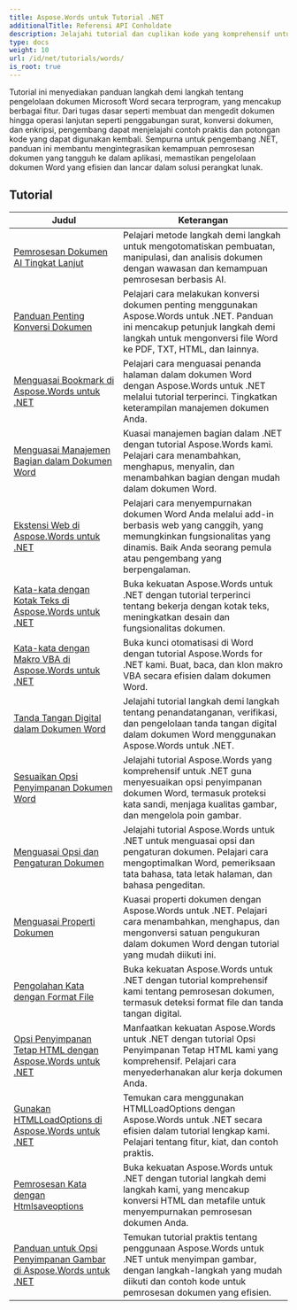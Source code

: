 ```yaml
---
title: Aspose.Words untuk Tutorial .NET
additionalTitle: Referensi API Conholdate
description: Jelajahi tutorial dan cuplikan kode yang komprehensif untuk Aspose.Words untuk .NET! Dari dasar-dasar yang mudah dipahami pemula hingga fitur-fitur tingkat lanjut, berikan petunjuk langkah demi langkah.
type: docs
weight: 10
url: /id/net/tutorials/words/
is_root: true
---
```


Tutorial ini menyediakan panduan langkah demi langkah tentang pengelolaan dokumen Microsoft Word secara terprogram, yang mencakup berbagai fitur. Dari tugas dasar seperti membuat dan mengedit dokumen hingga operasi lanjutan seperti penggabungan surat, konversi dokumen, dan enkripsi, pengembang dapat menjelajahi contoh praktis dan potongan kode yang dapat digunakan kembali. Sempurna untuk pengembang .NET, panduan ini membantu mengintegrasikan kemampuan pemrosesan dokumen yang tangguh ke dalam aplikasi, memastikan pengelolaan dokumen Word yang efisien dan lancar dalam solusi perangkat lunak.

## Tutorial
| Judul | Keterangan |
| --- | --- | 
| [Pemrosesan Dokumen AI Tingkat Lanjut](./advanced-ai-document-processing/) | Pelajari metode langkah demi langkah untuk mengotomatiskan pembuatan, manipulasi, dan analisis dokumen dengan wawasan dan kemampuan pemrosesan berbasis AI. |
| [Panduan Penting Konversi Dokumen](./essential-guide-document-conversions/) | Pelajari cara melakukan konversi dokumen penting menggunakan Aspose.Words untuk .NET. Panduan ini mencakup petunjuk langkah demi langkah untuk mengonversi file Word ke PDF, TXT, HTML, dan lainnya. | 
| [Menguasai Bookmark di Aspose.Words untuk .NET](./mastering-bookmarks/) | Pelajari cara menguasai penanda halaman dalam dokumen Word dengan Aspose.Words untuk .NET melalui tutorial terperinci. Tingkatkan keterampilan manajemen dokumen Anda. | 
| [Menguasai Manajemen Bagian dalam Dokumen Word](./section-management/) | Kuasai manajemen bagian dalam .NET dengan tutorial Aspose.Words kami. Pelajari cara menambahkan, menghapus, menyalin, dan menambahkan bagian dengan mudah dalam dokumen Word. | 
| [Ekstensi Web di Aspose.Words untuk .NET](./web-extensions/) | Pelajari cara menyempurnakan dokumen Word Anda melalui add-in berbasis web yang canggih, yang memungkinkan fungsionalitas yang dinamis. Baik Anda seorang pemula atau pengembang yang berpengalaman. | 
| [Kata-kata dengan Kotak Teks di Aspose.Words untuk .NET](./words-with-textboxes/) | Buka kekuatan Aspose.Words untuk .NET dengan tutorial terperinci tentang bekerja dengan kotak teks, meningkatkan desain dan fungsionalitas dokumen. | 
| [Kata-kata dengan Makro VBA di Aspose.Words untuk .NET](./words-with-vba-macros/) | Buka kunci otomatisasi di Word dengan tutorial Aspose.Words for .NET kami. Buat, baca, dan klon makro VBA secara efisien dalam dokumen Word. | 
| [Tanda Tangan Digital dalam Dokumen Word](./digital-signatures/) | Jelajahi tutorial langkah demi langkah tentang penandatanganan, verifikasi, dan pengelolaan tanda tangan digital dalam dokumen Word menggunakan Aspose.Words untuk .NET. |
| [Sesuaikan Opsi Penyimpanan Dokumen Word](./word-document-saving-options/) | Jelajahi tutorial Aspose.Words yang komprehensif untuk .NET guna menyesuaikan opsi penyimpanan dokumen Word, termasuk proteksi kata sandi, menjaga kualitas gambar, dan mengelola poin gambar. |
| [Menguasai Opsi dan Pengaturan Dokumen](./mastering-document-options-and-settings/) | Jelajahi tutorial Aspose.Words untuk .NET untuk menguasai opsi dan pengaturan dokumen. Pelajari cara mengoptimalkan Word, pemeriksaan tata bahasa, tata letak halaman, dan bahasa pengeditan. |
| [Menguasai Properti Dokumen](./mastering-document-properties/) | Kuasai properti dokumen dengan Aspose.Words untuk .NET. Pelajari cara menambahkan, menghapus, dan mengonversi satuan pengukuran dalam dokumen Word dengan tutorial yang mudah diikuti ini. |
| [Pengolahan Kata dengan Format File](./words-processing-with-file-format/) | Buka kekuatan Aspose.Words untuk .NET dengan tutorial komprehensif kami tentang pemrosesan dokumen, termasuk deteksi format file dan tanda tangan digital. |
| [Opsi Penyimpanan Tetap HTML dengan Aspose.Words untuk .NET](./html-fixed-save-options/) | Manfaatkan kekuatan Aspose.Words untuk .NET dengan tutorial Opsi Penyimpanan Tetap HTML kami yang komprehensif. Pelajari cara menyederhanakan alur kerja dokumen Anda. |
| [Gunakan HTMLLoadOptions di Aspose.Words untuk .NET](./use-htmlloadoptions/) | Temukan cara menggunakan HTMLLoadOptions dengan Aspose.Words untuk .NET secara efisien dalam tutorial lengkap kami. Pelajari tentang fitur, kiat, dan contoh praktis. |
| [Pemrosesan Kata dengan Htmlsaveoptions](./words-processing-with-htmlsaveoptions/) | Buka kekuatan Aspose.Words untuk .NET dengan tutorial langkah demi langkah kami, yang mencakup konversi HTML dan metafile untuk menyempurnakan pemrosesan dokumen Anda. |
| [Panduan untuk Opsi Penyimpanan Gambar di Aspose.Words untuk .NET](./guide-to-image-save-options/) | Temukan tutorial praktis tentang penggunaan Aspose.Words untuk .NET untuk menyimpan gambar, dengan langkah-langkah yang mudah diikuti dan contoh kode untuk pemrosesan dokumen yang efisien. |